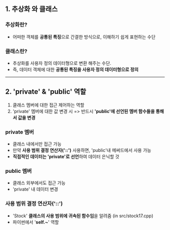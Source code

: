 ## 1. 추상화 와 클래스
### 추상화란?
* 어떠한 객체를 **공통된 특징**으로 간결한 방식으로, 이해하기 쉽게 표현하는 수단
  
### 클래스란?
* 추상화를 사용자 정의 데이터형으로 변환 해주는 수단.
* 즉, 데이터 객체에 대한 **공통된 특징을 사용자 정의 데이터형으로 정의**
---
## 2. 'private' & 'public' 역할
1) 클래스 멤버에 대한 접근 제어하는 역할
2) 'private' 멤버에 대한 값 변경 시 => 반드시 **'public'에 선언된 멤버 함수들을 통해서 값을 변경**

### private 멤버
* 클래스 내에서만 접근 가능
* 만약 **사용 범위 결정 연산자('::')** 사용하면, 'public'내 메써드에서 사용 가능
* **직접적인 데이터는 'private'로 선언**하여 데이터 은닉할 것

### public 멤버
* 클래스 외부에서도 접근 가능
* 'private' 내 데이터 변경

### 사용 범위 결정 연산자('::') 
* 'Stock' **클래스의 사용 범위에 귀속된 함수임**을 알려줌 (in src/stock17.cpp)
* 파이썬에서 '**self.~**' 역할

